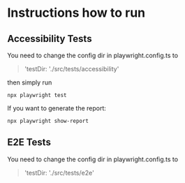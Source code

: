 # Ιnstructions how to run

## Accessibility Tests

You need to change the config dir in playwright.config.ts to 

> 'testDir: './src/tests/accessibility'

then simply run 
```
npx playwright test
```

If you want to generate the report:

```
npx playwright show-report
```


## E2E Tests

You need to change the config dir in playwright.config.ts to 

> 'testDir: './src/tests/e2e'